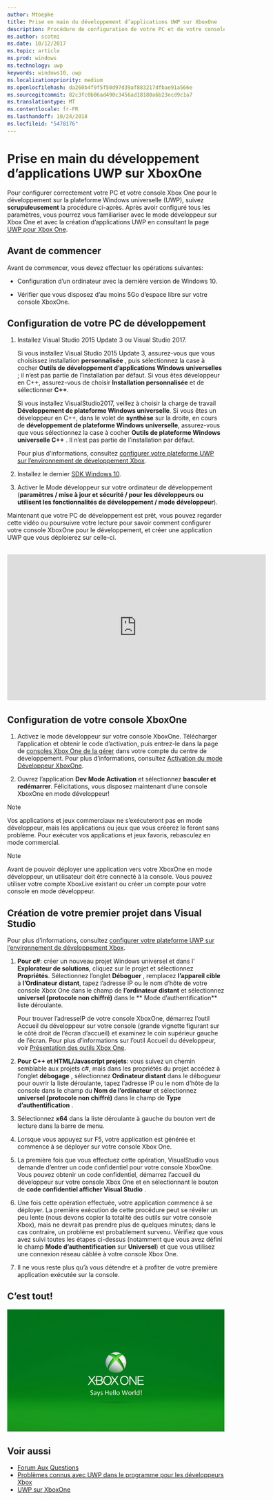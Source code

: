 ```yaml
---
author: Mtoepke
title: Prise en main du développement d’applications UWP sur XboxOne
description: Procédure de configuration de votre PC et de votre console XboxOne pour le développement UWP.
ms.author: scotmi
ms.date: 10/12/2017
ms.topic: article
ms.prod: windows
ms.technology: uwp
keywords: windows10, uwp
ms.localizationpriority: medium
ms.openlocfilehash: da260b4f9f5f50d97d39af883217dfbae91a566e
ms.sourcegitcommit: 82c3fc0b06ad490c3456ad18180a6b23ecd9c1a7
ms.translationtype: MT
ms.contentlocale: fr-FR
ms.lasthandoff: 10/24/2018
ms.locfileid: "5478176"
---
```

# <a name="getting-started-with-uwp-app-development-on-xbox-one"></a>Prise en main du développement d’applications UWP sur XboxOne

Pour configurer correctement votre PC et votre console Xbox One pour le développement sur la plateforme Windows universelle (UWP), suivez **scrupuleusement** la procédure ci-après. Après avoir configuré tous les paramètres, vous pourrez vous familiariser avec le mode développeur sur Xbox One et avec la création d’applications UWP en consultant la page [UWP pour Xbox One](index.md). 

## <a name="before-you-start"></a>Avant de commencer

Avant de commencer, vous devez effectuer les opérations suivantes:
-   Configuration d’un ordinateur avec la dernière version de Windows 10.
<!-- -  Install Microsoft Visual Studio 2015 Update 3 or Microsoft Visual Studio 2017.

    > [!NOTE]
    > Visual Studio 2017 is required if you are using the Windows 10, build 15063 SDK. -->

- Vérifier que vous disposez d’au moins 5Go d’espace libre sur votre console XboxOne.

## <a name="setting-up-your-development-pc"></a>Configuration de votre PC de développement

1.  Installez Visual Studio 2015 Update 3 ou Visual Studio 2017.

    Si vous installez Visual Studio 2015 Update 3, assurez-vous que vous choisissez installation **personnalisée** , puis sélectionnez la case à cocher **Outils de développement d’applications Windows universelles** ; il n’est pas partie de l’installation par défaut. Si vous êtes développeur en C++, assurez-vous de choisir **Installation personnalisée** et de sélectionner **C++**.

    Si vous installez VisualStudio2017, veillez à choisir la charge de travail **Développement de plateforme Windows universelle**. Si vous êtes un développeur en C++, dans le volet de **synthèse** sur la droite, en cours de **développement de plateforme Windows universelle**, assurez-vous que vous sélectionnez la case à cocher **Outils de plateforme Windows universelle C++** . Il n’est pas partie de l’installation par défaut.

    Pour plus d’informations, consultez [configurer votre plateforme UWP sur l’environnement de développement Xbox](development-environment-setup.md).

2.  Installez le dernier [SDK Windows 10](https://developer.microsoft.com/windows/downloads/windows-10-sdk).

3.  Activer le Mode développeur sur votre ordinateur de développement (**paramètres / mise à jour et sécurité / pour les développeurs ou utilisent les fonctionnalités de développement / mode développeur**).

Maintenant que votre PC de développement est prêt, vous pouvez regarder cette vidéo ou poursuivre votre lecture pour savoir comment configurer votre console XboxOne pour le développement, et créer une application UWP que vous déploierez sur celle-ci.
</br>
</br>
<iframe src="https://channel9.msdn.com/Events/Xbox/App-Dev-on-Xbox/Get-started-with-App-Dev-on-Xbox/player#time=51s:paused" width="600" height="338"  allowFullScreen frameBorder="0"></iframe>

## <a name="setting-up-your-xbox-one-console"></a>Configuration de votre console XboxOne

1.  Activez le mode développeur sur votre console XboxOne. Télécharger l’application et obtenir le code d’activation, puis entrez-le dans la page de [consoles Xbox One de la gérer](https://partner.microsoft.com/xboxactivate) dans votre compte du centre de développement. Pour plus d’informations, consultez [Activation du mode Développeur XboxOne](devkit-activation.md). 

2.  Ouvrez l’application **Dev Mode Activation** et sélectionnez **basculer et redémarrer**. Félicitations, vous disposez maintenant d’une console XboxOne en mode développeur!
  
  > [!NOTE]
  > Vos applications et jeux commerciaux ne s’exécuteront pas en mode développeur, mais les applications ou jeux que vous créerez le feront sans problème. Pour exécuter vos applications et jeux favoris, rebasculez en mode commercial.
    
  > [!NOTE]
  > Avant de pouvoir déployer une application vers votre XboxOne en mode développeur, un utilisateur doit être connecté à la console. Vous pouvez utiliser votre compte XboxLive existant ou créer un compte pour votre console en mode développeur. 

## <a name="creating-your-first-project-in-visual-studio"></a>Création de votre premier projet dans Visual Studio

Pour plus d’informations, consultez [configurer votre plateforme UWP sur l’environnement de développement Xbox](development-environment-setup.md).

1.  **Pour c#**: créer un nouveau projet Windows universel et dans l' **Explorateur de solutions**, cliquez sur le projet et sélectionnez **Propriétés**. Sélectionnez l’onglet **Déboguer** , remplacez **l’appareil cible** à **l’Ordinateur distant**, tapez l’adresse IP ou le nom d’hôte de votre console Xbox One dans le champ de **l’ordinateur distant** et sélectionnez **universel (protocole non chiffré)** dans le ** Mode d’authentification** liste déroulante.   

    Pour trouver l’adresseIP de votre console XboxOne, démarrez l’outil Accueil du développeur sur votre console (grande vignette figurant sur le côté droit de l’écran d’accueil) et examinez le coin supérieur gauche de l’écran. Pour plus d’informations sur l’outil Accueil du développeur, voir [Présentation des outils Xbox One](introduction-to-xbox-tools.md).  

2.  **Pour C++ et HTML/Javascript projets**: vous suivez un chemin semblable aux projets c#, mais dans les propriétés du projet accédez à l’onglet **débogage** , sélectionnez **Ordinateur distant** dans le débogueur pour ouvrir la liste déroulante, tapez l’adresse IP ou le nom d’hôte de la console dans le champ du **Nom de l’ordinateur** et sélectionnez **universel (protocole non chiffré)** dans le champ de **Type d’authentification** .

3. Sélectionnez **x64** dans la liste déroulante à gauche du bouton vert de lecture dans la barre de menu.
   
4.  Lorsque vous appuyez sur F5, votre application est générée et commence à se déployer sur votre console Xbox One.
  
5.  La première fois que vous effectuez cette opération, VisualStudio vous demande d’entrer un code confidentiel pour votre console XboxOne. Vous pouvez obtenir un code confidentiel, démarrez l’accueil du développeur sur votre console Xbox One et en sélectionnant le bouton de **code confidentiel afficher Visual Studio** .
  
6.  Une fois cette opération effectuée, votre application commence à se déployer. La première exécution de cette procédure peut se révéler un peu lente (nous devons copier la totalité des outils sur votre console Xbox), mais ne devrait pas prendre plus de quelques minutes; dans le cas contraire, un problème est probablement survenu. Vérifiez que vous avez suivi toutes les étapes ci-dessus (notamment que vous avez défini le champ **Mode d’authentification** sur **Universel**) et que vous utilisez une connexion réseau câblée à votre console Xbox One.  

7. Il ne vous reste plus qu’à vous détendre et à profiter de votre première application exécutée sur la console.  

## <a name="thats-it"></a>C’est tout!

![Hello World](images/getting-started-hello-world.png)

## <a name="see-also"></a>Voir aussi  
- [Forum Aux Questions](frequently-asked-questions.md)  
- [Problèmes connus avec UWP dans le programme pour les développeurs Xbox](known-issues.md)
- [UWP sur XboxOne](index.md) 
